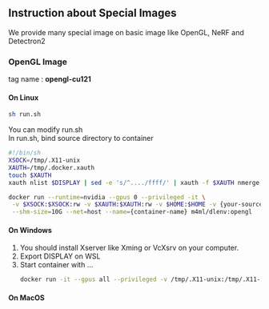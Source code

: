 ## Instruction about Special Images  
We provide many special image on basic image like OpenGL, NeRF and Detectron2  

### OpenGL Image  
tag name : **opengl-cu121**  
#### On Linux  
```bash
sh run.sh
```

You can modify run.sh  
In run.sh, bind source directory to container  

```bash
#!/bin/sh
XSOCK=/tmp/.X11-unix
XAUTH=/tmp/.docker.xauth
touch $XAUTH
xauth nlist $DISPLAY | sed -e 's/^..../ffff/' | xauth -f $XAUTH nmerge -

docker run --runtime=nvidia --gpus 0 --privileged -it \
 -v $XSOCK:$XSOCK:rw -v $XAUTH:$XAUTH:rw -v $HOME:$HOME -v {your-source-directory}:/src/src --env="XAUTHORITY=${XAUTH}"  --env="DISPLAY=${DISPLAY}" --env=TERM=xterm-256color --env=QT_X11_NO_MITSHM=1 \
 --shm-size=10G --net=host --name={container-name} m4ml/dlenv:opengl
```

#### On Windows  
1. You should install Xserver like Xming or VcXsrv on your computer.  
2. Export DISPLAY on WSL  
3. Start container with ...  
   ```bash
   docker run -it --gpus all --privileged -v /tmp/.X11-unix:/tmp/.X11-unix -v {your-source-directory}:/src/src -e DISPLAY=$DISPLAY -e XAUTHORITY=$XAUTH --env=TERM=xterm-256color --env=QT_X11_NO_MITSHM=1 --shm-size=10G --net=host --name={container-name} m4ml/dlenv:opengl
   ```

#### On MacOS  

